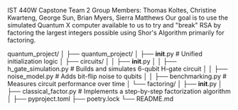 IST 440W Capstone Team 2
Group Members: Thomas Koltes, Christine Kwarteng, George Sun, Brian Myers, Sierra Matthews
Our goal is to use the simulated Quantum X computer available to us to try and "break" RSA by factoring the largest integers possible using Shor's Algorithm primarily for factoring.



quantum_project/
│
├── quantum_project/
│   ├── __init__.py                # Unified initialization logic
│   ├── circuits/
│   │   ├── __init__.py
│   │   ├── h_gate_simulation.py   # Builds and simulates 6-qubit H-gate circuit
│   │   ├── noise_model.py         # Adds bit-flip noise to qubits
│   │   ├── benchmarking.py        # Measures circuit performance over time
│   └── factoring/
│       ├── __init__.py
│       ├── classical_factor.py    # Implements a step-by-step factorization algorithm
│
├── pyproject.toml
├── poetry.lock
└── README.md
